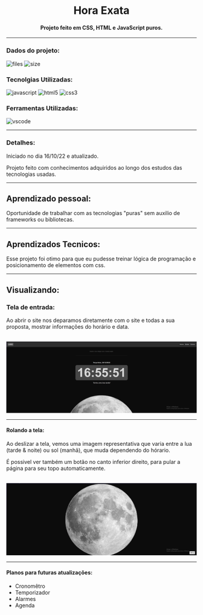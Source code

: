 
<div align="center">

# Hora Exata

#### Projeto feito em CSS, HTML e JavaScript puros.
</div>

---
### Dados do projeto:

![files](https://img.shields.io/github/directory-file-count/JonathasSC/hora-exata?color=%2350fa7b&label=ARQUIVOS&logoColor=%2350fa7b) ![size](https://img.shields.io/github/repo-size/JonathasSC/hora-exata?color=%23ff79c6&label=REPO%20TAMANHO)

### Tecnolgias Utilizadas:

![javascript](https://img.shields.io/badge/JAVASCRIPT-323330?&logo=javascript&logoColor=f0db4f&style=flat&logoWidth=30)
![html5](https://img.shields.io/badge/HTML-e34c26?&logo=html5&logoColor=ffffff&style=flat&logoWidth=30)
![css3](https://img.shields.io/badge/CSS3-2965f1?&logo=css3&logoColor=ffffff&style=flat&logoWidth=30)

### Ferramentas Utilizadas:

![vscode](https://img.shields.io/badge/VS%20CODE-0078d7?&logo=visualstudiocode&logoColor=white&style=flat&logoWidth=30)

---
### Detalhes:
Iniciado no dia 16/10/22 e atualizado.

Projeto feito com conhecimentos adquiridos ao longo dos estudos das tecnologias usadas.

---
## Aprendizado pessoal:
Oportunidade de trabalhar com as tecnologias "puras" sem auxilio de frameworks ou bibliotecas.

---
## Aprendizados Tecnicos:
Esse projeto foi otimo para que eu pudesse treinar lógica de programação e posicionamento de elementos com css.

---
## Visualizando:

### Tela de entrada:

Ao abrir o site nos deparamos diretamente com o site e todas a sua proposta, mostrar informações do horário e data.
&nbsp;
     
&nbsp;
![menu](/ignore/screenshot-hora-exata.png)

---
#### Rolando a tela:

Ao deslizar a tela, vemos uma imagem representativa que varia entre a lua (tarde & noite) ou sol (manhã), que muda dependendo do hórario.

É possivel ver também um botão no canto inferior direito, para pular a página para seu topo automaticamente.
&nbsp;
     
&nbsp;
![image2](/ignore/screenshot-hora-exata2.png)

---
#### Planos para futuras atualizações:
* Cronomêtro
* Temporizador
* Alarmes
* Agenda 